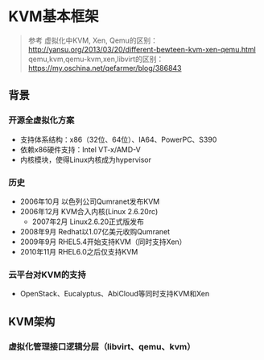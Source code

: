 # KVM基本框架

> 参考
虚拟化中KVM, Xen, Qemu的区别：http://yansu.org/2013/03/20/different-bewteen-kvm-xen-qemu.html
qemu,kvm,qemu-kvm,xen,libvirt的区别：https://my.oschina.net/qefarmer/blog/386843

## 背景

### 开源全虚拟化方案

- 支持体系结构：x86（32位、64位）、IA64、PowerPC、S390
- 依赖x86硬件支持：Intel VT-x/AMD-V
- 内核模块，使得Linux内核成为hypervisor

### 历史

- 2006年10月 以色列公司Qumranet发布KVM
- 2006年12月   KVM合入内核(Linux 2.6.20rc)
  - 2007年2月 Linux2.6.20正式版发布
- 2008年9月    Redhat以1.07亿美元收购Qumranet
- 2009年9月    RHEL5.4开始支持KVM（同时支持Xen）
- 2010年11月  RHEL6.0之后仅支持KVM

### 云平台对KVM的支持

- OpenStack、Eucalyptus、AbiCloud等同时支持KVM和Xen

## KVM架构

### 虚拟化管理接口逻辑分层（libvirt、qemu、kvm）



